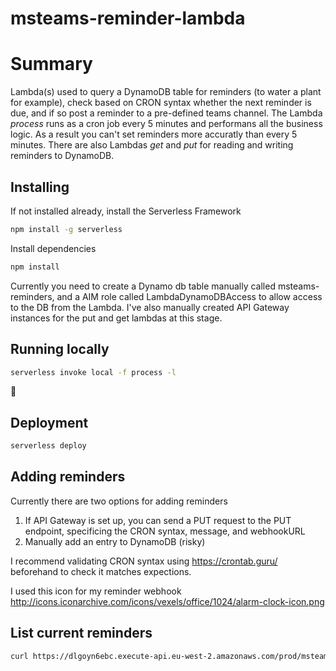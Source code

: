# msteams-reminder-lambda

# Summary

Lambda(s) used to query a DynamoDB table for reminders (to water a plant for example), check based on CRON syntax whether the next reminder is due, and if so post a reminder to a pre-defined teams channel.
The Lambda *process* runs as a cron job every 5 minutes and performans all the business logic. As a result you can't set reminders more accuratly than every 5 minutes.
There are also Lambdas *get* and *put* for reading and writing reminders to DynamoDB.

## Installing

If not installed already, install the Serverless Framework

```sh
npm install -g serverless
```

Install dependencies

```sh
npm install
```

Currently you need to create a Dynamo db table manually called msteams-reminders, and a AIM role called LambdaDynamoDBAccess to allow access to the DB from the Lambda. I've also manually created API Gateway instances for the put and get lambdas at this stage.


## Running locally

```sh
serverless invoke local -f process -l
```

🚢
## Deployment

```sh
serverless deploy
```

## Adding reminders

Currently there are two options for adding reminders
1. If API Gateway is set up, you can send a PUT request to the PUT endpoint, specificing the CRON syntax, message, and webhookURL
2. Manually add an entry to DynamoDB (risky)

I recommend validating CRON syntax using https://crontab.guru/ beforehand to check it matches expections.

I used this icon for my reminder webhook
http://icons.iconarchive.com/icons/vexels/office/1024/alarm-clock-icon.png

## List current reminders

```sh
curl https://dlgoyn6ebc.execute-api.eu-west-2.amazonaws.com/prod/msteams-reminders
```
